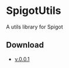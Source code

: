 # SpigotUtils
A utils library for Spigot

## Download
- <a href="https://www.dropbox.com/scl/fi/3o3nlsi8qztoqu7nhlb6k/SpigotUtils.jar?rlkey=mvodzkeur54heolg41z1doc8k&dl=0">v.0.0.1</a>
